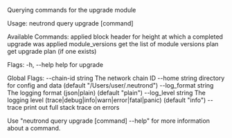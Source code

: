 Querying commands for the upgrade module

Usage:
  neutrond query upgrade [command]

Available Commands:
  applied         block header for height at which a completed upgrade was applied
  module_versions get the list of module versions
  plan            get upgrade plan (if one exists)

Flags:
  -h, --help   help for upgrade

Global Flags:
      --chain-id string     The network chain ID
      --home string         directory for config and data (default "/Users/user/.neutrond")
      --log_format string   The logging format (json|plain) (default "plain")
      --log_level string    The logging level (trace|debug|info|warn|error|fatal|panic) (default "info")
      --trace               print out full stack trace on errors

Use "neutrond query upgrade [command] --help" for more information about a command.
